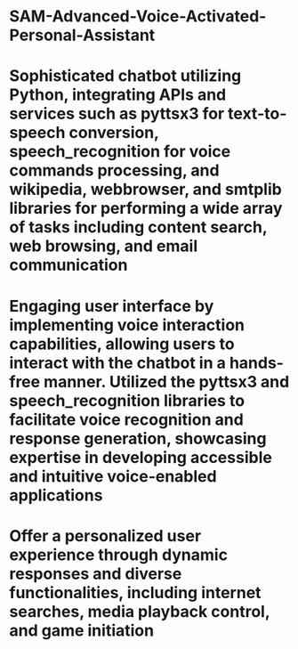 # SAM-Advanced-Voice-Activated-Personal-Assistant

# Sophisticated chatbot utilizing Python, integrating APIs and services such as pyttsx3 for text-to-speech conversion, speech_recognition for voice commands processing, and wikipedia, webbrowser, and smtplib libraries for performing a wide array of tasks including content search, web browsing, and email communication

# Engaging user interface by implementing voice interaction capabilities, allowing users to interact with the chatbot in a hands-free manner. Utilized the pyttsx3 and speech_recognition libraries to facilitate voice recognition and response generation, showcasing expertise in developing accessible and intuitive voice-enabled applications

 # Offer a personalized user experience through dynamic responses and diverse functionalities, including internet searches, media playback control, and game initiation
